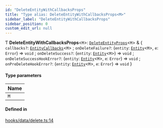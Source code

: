 ```yaml
---
id: "DeleteEntityWithCallbacksProps"
title: "Type alias: DeleteEntityWithCallbacksProps<M>"
sidebar_label: "DeleteEntityWithCallbacksProps"
sidebar_position: 0
custom_edit_url: null
---
```


Ƭ **DeleteEntityWithCallbacksProps**<`M`\>: [`DeleteEntityProps`](../interfaces/DeleteEntityProps)<`M`\> & { `callbacks?`: [`EntityCallbacks`](../interfaces/EntityCallbacks)<`M`\> ; `onDeleteFailure?`: (`entity`: [`Entity`](../interfaces/Entity)<`M`\>, `e`: `Error`) => `void` ; `onDeleteSuccess?`: (`entity`: [`Entity`](../interfaces/Entity)<`M`\>) => `void` ; `onDeleteSuccessHookError?`: (`entity`: [`Entity`](../interfaces/Entity)<`M`\>, `e`: `Error`) => `void` ; `onPreDeleteHookError?`: (`entity`: [`Entity`](../interfaces/Entity)<`M`\>, `e`: `Error`) => `void`  }

#### Type parameters

| Name |
| :------ |
| `M` |

#### Defined in

[hooks/data/delete.ts:14](https://github.com/Camberi/firecms/blob/2d60fba/src/hooks/data/delete.ts#L14)
